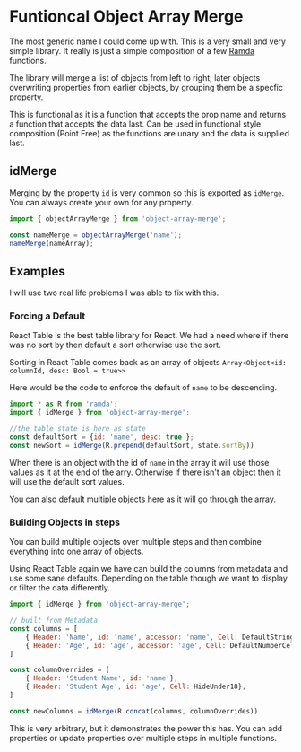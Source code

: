 # Funtioncal Object Array Merge
The most generic name I could come up with. This is a very small and very simple library. It really is just a simple composition of a few [Ramda](https://ramdajs.com/) functions.

The library will merge a list of objects from left to right; later objects overwriting properties from earlier objects, by grouping them be a specfic property.

This is functional as it is a function that accepts the prop name and returns a function that accepts the data last. Can be used in functional style composition (Point Free) as the functions are unary and the data is supplied last. 

## idMerge
Merging by the property `id` is very common so this is exported as `idMerge`. You can always create your own for any property.

```js
import { objectArrayMerge } from 'object-array-merge';

const nameMerge = objectArrayMerge('name');
nameMerge(nameArray);
```

## Examples
I will use two real life problems I was able to fix with this. 

### Forcing a Default
React Table is the best table library for React. We had a need where if there was no sort by then default a sort otherwise use the sort.

Sorting in React Table comes back as an array of objects `Array<Object<id: columnId, desc: Bool = true>>`

Here would be the code to enforce the default of `name` to be descending.
```js
import * as R from 'ramda';
import { idMerge } from 'object-array-merge';

//the table state is here as state
const defaultSort = {id: 'name', desc: true };
const newSort = idMerge(R.prepend(defaultSort, state.sortBy))
```

When there is an object with the id of `name` in the array it will use those values as it at the end of the arry. Otherwise if there isn't an object then it will use the default sort values.

You can also default multiple objects here as it will go through the array.

### Building Objects in steps
You can build multiple objects over multiple steps and then combine everything into one array of objects.

Using React Table again we have can build the columns from metadata and use some sane defaults. Depending on the table though we want to display or filter the data differently. 

```js
import { idMerge } from 'object-array-merge';

// built from Metadata
const columns = [
    { Header: 'Name', id: 'name', accessor: 'name', Cell: DefaultStringCell, filter: 'text', Filter: DefaultStringFilter},
    { Header: 'Age', id: 'age', accessor: 'age', Cell: DefaultNumberCell, filter: 'number', Filter: DefaultNumberFilter},
]

const columnOverrides = [
    { Header: 'Student Name', id: 'name'},
    { Header: 'Student Age', id: 'age', Cell: HideUnder18},
]

const newColumns = idMerge(R.concat(columns, columnOverrides))
```

This is very arbitrary, but it demonstrates the power this has. You can add properties or update properties over multiple steps in multiple functions.
